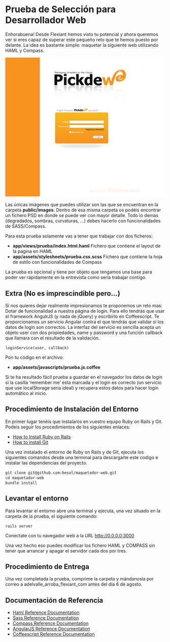 Prueba de Selección para Desarrollador Web
==============

Enhorabuena! Desde Flexiant hemos visto tu potencial y ahora queremos ver si eres capaz de superar este pequeño 
reto que te hemos puesto por delante. La idea es bastante simple: maquetar la siguiente web utilizando HAML y Compass.

![Look and Feal](https://github.com/besol/maquetador-web/raw/master/public/images/pickdew.png)

Las únicas imágenes que puedes utilizar son las que se encuentran en la carpeta **public/images**. Dentro de
esa misma carpeta os podéis encontrar un fichero PSD en donde se puede ver con mayor detalle. Todo lo demas (degradados, 
sombras, curvaturas, ...) debes hacerlo con funcionalidades de SASS/Compass.

Para esta prueba solamente vas a tener que trabajar con dos ficheros:

* **app/views/prueba/index.html.haml** Fichero que contiene el layout de la pagina en HAML
* **app/assets/stylesheets/prueba.css.scss** Fichero que contiene la hoja de estilo con funcionalidades de Compass

La prueba es opcional y tiene por objeto que tengamos una base para poder ver rápidamente en la entrevista como sería trabajar contigo.

Extra (No es imprescindible pero…)
---------------------

Si nos quieres dejar realmente impresionamos te proponemos un reto mas: Dotar de funcionalidad a nuestra página de login.
Para ello tendrás que usar el framework AngulrJS (y nada de jQuery) y escribirlo en Coffeescript. Te proporcionamos un servicio Angular contra el que tendrás que validar si los datos de login son correctos.
La interfaz del servicio es sencilla acepta un objeto user con dos propiedades, name y password y una función callback que llamara con el resultado de la validación.
	
	loginService(user, callback)

Pon tu código en el archivo:

* **app/assets/javascripts/prueba.js.coffee**

Si te ha resultado fácil prueba a guardar en el navegador los datos de login si la casilla ‘remember me’ esta marcada y el login es correcto (un servicio que use localStorage seria ideal) y recupera estos datos para hacer login automático al inicio.

Procedimiento de Instalación del Entorno
---------------------

En primer lugar tenéis que instalaros en vuestro equipo Ruby on Rails y Git. Podeis seguir los procedimientos de los siguientes enlaces:
* [How to Install Ruby on Rails](http://rubyonrails.org/download/)
* [How to install Git](https://help.github.com/articles/set-up-git)

Una vez instalado el entorno de Ruby on Rails y de Git, ejecuta los siguientes comandos desde una terminal
para descargarte este codigo e instalar las dependencias del proyecto.

	git clone git@github.com:besol/maquetador-web.git
	cd maquetador-web
	bundle install
	
Levantar el entorno
---------------------
Para levantar el entorno abre una terminal y ejecuta, una vez situado en la carpeta de la prueba, el siguiente comando:

	rails server

Conectate con tu navegador web a la URL http://0.0.0.0:3000

Una vez hecho eso puedes modificar los fichero HAML y COMPASS sin tener que arrancar y apagar el servidor cada dos 
por tres.

Procedimiento de Entrega
---------------------
Una vez completada la prueba, comprime la carpeta y mándanosla por correo a adelvalle_arroba_flexiant_com antes del día 6 de agosto.

Documentación de Referencia
---------------------
* [Haml Reference Documentation](http://haml.info/docs/yardoc/file.HAML_REFERENCE.html)
* [Sass Reference Documentation](http://sass-lang.com/)
* [Compass Reference Documentation](http://compass-style.org/reference/compass/)
* [AngularJS Reference Documentation](https://docs.angularjs.org/guide)
* [Coffeescript Reference Documentation](http://coffeescript.org/)




